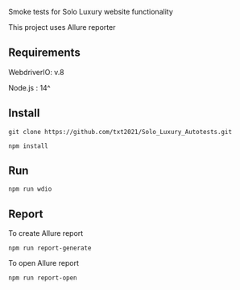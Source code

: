 
Smoke tests for Solo Luxury website functionality

This project uses Allure reporter

## Requirements
WebdriverIO: v.8

Node.js : 14^

## Install
```
git clone https://github.com/txt2021/Solo_Luxury_Autotests.git
```

```
npm install 
```

## Run
```
npm run wdio
```

## Report


To create Allure report

```
npm run report-generate
```

To open Allure report

```
npm run report-open
```
